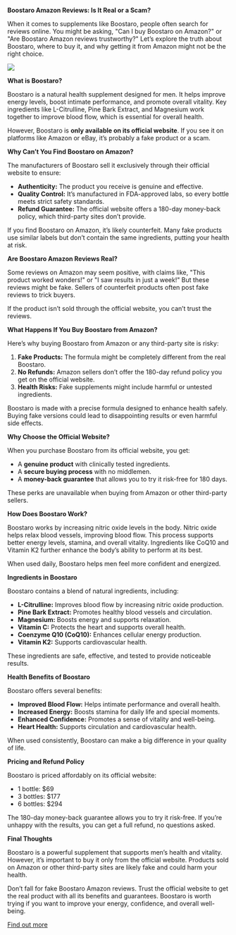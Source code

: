 ﻿**Boostaro Amazon Reviews: Is It Real or a Scam?**

When it comes to supplements like Boostaro, people often search for reviews online. You might be asking, "Can I buy Boostaro on Amazon?" or "Are Boostaro Amazon reviews trustworthy?" Let’s explore the truth about Boostaro, where to buy it, and why getting it from Amazon might not be the right choice.

<img src="https://m.media-amazon.com/images/I/51+VLskVn5L.jpg">

**What is Boostaro?**

Boostaro is a natural health supplement designed for men. It helps improve energy levels, boost intimate performance, and promote overall vitality. Key ingredients like L-Citrulline, Pine Bark Extract, and Magnesium work together to improve blood flow, which is essential for overall health.

However, Boostaro is **only available on its official website**. If you see it on platforms like Amazon or eBay, it’s probably a fake product or a scam.


**Why Can’t You Find Boostaro on Amazon?**

The manufacturers of Boostaro sell it exclusively through their official website to ensure:

- **Authenticity:** The product you receive is genuine and effective.
- **Quality Control:** It’s manufactured in FDA-approved labs, so every bottle meets strict safety standards.
- **Refund Guarantee:** The official website offers a 180-day money-back policy, which third-party sites don’t provide.

If you find Boostaro on Amazon, it’s likely counterfeit. Many fake products use similar labels but don’t contain the same ingredients, putting your health at risk.

**Are Boostaro Amazon Reviews Real?**

Some reviews on Amazon may seem positive, with claims like, "This product worked wonders!" or "I saw results in just a week!" But these reviews might be fake. Sellers of counterfeit products often post fake reviews to trick buyers.

If the product isn’t sold through the official website, you can’t trust the reviews.

**What Happens If You Buy Boostaro from Amazon?**

Here’s why buying Boostaro from Amazon or any third-party site is risky:

1. **Fake Products:** The formula might be completely different from the real Boostaro.
1. **No Refunds:** Amazon sellers don’t offer the 180-day refund policy you get on the official website.
1. **Health Risks:** Fake supplements might include harmful or untested ingredients.

Boostaro is made with a precise formula designed to enhance health safely. Buying fake versions could lead to disappointing results or even harmful side effects.

**Why Choose the Official Website?**

When you purchase Boostaro from its official website, you get:

- A **genuine product** with clinically tested ingredients.
- A **secure buying process** with no middlemen.
- A **money-back guarantee** that allows you to try it risk-free for 180 days.

These perks are unavailable when buying from Amazon or other third-party sellers.

**How Does Boostaro Work?**

Boostaro works by increasing nitric oxide levels in the body. Nitric oxide helps relax blood vessels, improving blood flow. This process supports better energy levels, stamina, and overall vitality. Ingredients like CoQ10 and Vitamin K2 further enhance the body’s ability to perform at its best.

When used daily, Boostaro helps men feel more confident and energized.

**Ingredients in Boostaro**

Boostaro contains a blend of natural ingredients, including:

- **L-Citrulline:** Improves blood flow by increasing nitric oxide production.
- **Pine Bark Extract:** Promotes healthy blood vessels and circulation.
- **Magnesium:** Boosts energy and supports relaxation.
- **Vitamin C:** Protects the heart and supports overall health.
- **Coenzyme Q10 (CoQ10):** Enhances cellular energy production.
- **Vitamin K2:** Supports cardiovascular health.

These ingredients are safe, effective, and tested to provide noticeable results.

**Health Benefits of Boostaro**

Boostaro offers several benefits:

- **Improved Blood Flow:** Helps intimate performance and overall health.
- **Increased Energy:** Boosts stamina for daily life and special moments.
- **Enhanced Confidence:** Promotes a sense of vitality and well-being.
- **Heart Health:** Supports circulation and cardiovascular health.

When used consistently, Boostaro can make a big difference in your quality of life.

**Pricing and Refund Policy**

Boostaro is priced affordably on its official website:

- 1 bottle: $69
- 3 bottles: $177
- 6 bottles: $294

The 180-day money-back guarantee allows you to try it risk-free. If you’re unhappy with the results, you can get a full refund, no questions asked.

**Final Thoughts**

Boostaro is a powerful supplement that supports men’s health and vitality. However, it’s important to buy it only from the official website. Products sold on Amazon or other third-party sites are likely fake and could harm your health.

Don’t fall for fake Boostaro Amazon reviews. Trust the official website to get the real product with all its benefits and guarantees. Boostaro is worth trying if you want to improve your energy, confidence, and overall well-being.

<a href="https://boostaro.net/" target="_blank">Find out more</a>





